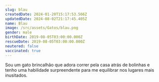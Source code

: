 ```yaml
---
slug: blau
createdDate: 2024-01-20T15:17:53.566Z
updatedDate: 2024-08-02T21:17:45.405Z
name: Blau
image: /src/assets/Gatos/blau.png
gender: male
birthDate: 2019-08-05T03:00:00.000Z
rescueDate: 2019-08-05T03:00:00.000Z
neutered: false
vaccinated: true
---
```


Sou um gato brincalhão que adora correr pela casa atrás de bolinhas e tenho uma habilidade surpreendente para me equilibrar nos lugares mais inusitados.
